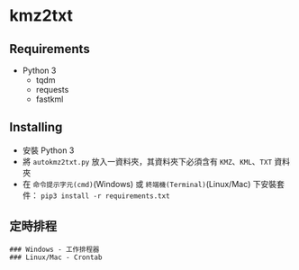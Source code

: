 # kmz2txt

## Requirements
- Python 3
    - tqdm
    - requests
    - fastkml

## Installing
- 安裝 Python 3
- 將 `autokmz2txt.py` 放入一資料夾，其資料夾下必須含有 `KMZ`、`KML`、`TXT` 資料夾
- 在 `命令提示字元(cmd)`(Windows) 或 `終端機(Terminal)`(Linux/Mac) 下安裝套件： 
`pip3 install -r requirements.txt`

## 定時排程
    ### Windows - 工作排程器
    ### Linux/Mac - Crontab